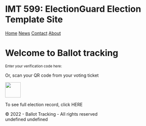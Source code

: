 # IMT 599: ElectionGuard Election Template Site
<!DOCTYPE html>
<html>
  </head>
  <div class="topnav">
    <a class="active" href="#home">Home</a>
    <a href="#news">News</a>
    <a href="#contact">Contact</a>
    <a href="#about">About</a>
  </div>
  <body>
    <h1>Welcome to Ballot tracking</h1>
    <sup>Enter your verification code here:</sup>
    </div>
    <!-- Verification code input box -->
    <p>Or, scan your QR code from your voting ticket</p>
    </div>
    <img id='qrcode' src="https://api.qrserver.com/v1/create-qr-code/?data=HelloWorld&amp;size=100x100" alt="" title="HELLO" width="50" height="50" />
    <!-- Camera Logo -->
    <p>To see full election record, click HERE </p>
    <div id="bottom">© 2022 - Ballot <span>Tracking</span> - All rights reserved </div>undefined
  </body>undefined
</html>
